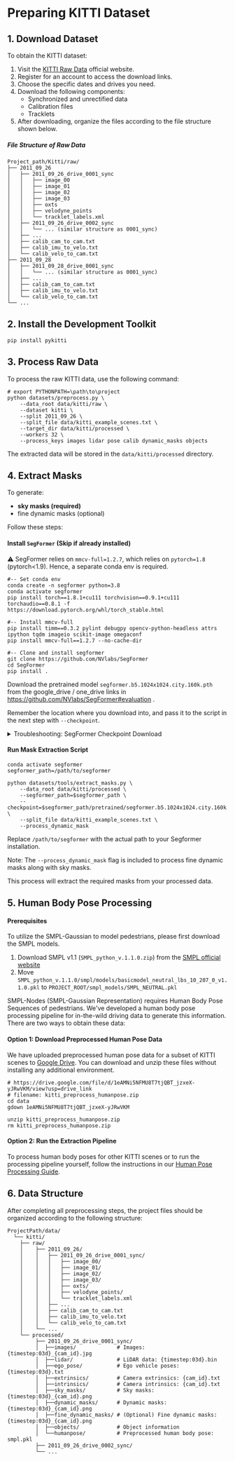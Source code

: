 # Preparing KITTI Dataset
## 1. Download Dataset

To obtain the KITTI dataset:

1. Visit the [KITTI Raw Data](https://www.cvlibs.net/datasets/kitti/raw_data.php) official website.
2. Register for an account to access the download links.
3. Choose the specific dates and drives you need.
4. Download the following components:
   - Synchronized and unrectified data
   - Calibration files
   - Tracklets
5. After downloading, organize the files according to the file structure shown below.

##### File Structure of Raw Data
```
Project_path/Kitti/raw/
├── 2011_09_26
│   ├── 2011_09_26_drive_0001_sync
│   │   ├── image_00
│   │   ├── image_01
│   │   ├── image_02
│   │   ├── image_03
│   │   ├── oxts
│   │   ├── velodyne_points
│   │   └── tracklet_labels.xml
│   ├── 2011_09_26_drive_0002_sync
│   │   └── ... (similar structure as 0001_sync)
│   ├── ...
│   ├── calib_cam_to_cam.txt
│   ├── calib_imu_to_velo.txt
│   └── calib_velo_to_cam.txt
├── 2011_09_28
│   ├── 2011_09_28_drive_0001_sync
│   │   └── ... (similar structure as 0001_sync)
│   ├── ...
│   ├── calib_cam_to_cam.txt
│   ├── calib_imu_to_velo.txt
│   └── calib_velo_to_cam.txt
└── ...
```

## 2. Install the Development Toolkit
``` shell
pip install pykitti
```

## 3. Process Raw Data

To process the raw KITTI data, use the following command:

``` shell
# export PYTHONPATH=\path\to\project
python datasets/preprocess.py \
    --data_root data/kitti/raw \
    --dataset kitti \
    --split 2011_09_26 \
    --split_file data/kitti_example_scenes.txt \
    --target_dir data/kitti/processed \
    --workers 32 \
    --process_keys images lidar pose calib dynamic_masks objects
```

The extracted data will be stored in the `data/kitti/processed` directory.

## 4. Extract Masks

To generate:

- **sky masks (required)** 
- fine dynamic masks (optional)

Follow these steps:

#### Install `SegFormer` (Skip if already installed)

:warning: SegFormer relies on `mmcv-full=1.2.7`, which relies on `pytorch=1.8` (pytorch<1.9). Hence, a separate conda env is required.

```shell
#-- Set conda env
conda create -n segformer python=3.8
conda activate segformer
pip install torch==1.8.1+cu111 torchvision==0.9.1+cu111 torchaudio==0.8.1 -f https://download.pytorch.org/whl/torch_stable.html

#-- Install mmcv-full
pip install timm==0.3.2 pylint debugpy opencv-python-headless attrs ipython tqdm imageio scikit-image omegaconf
pip install mmcv-full==1.2.7 --no-cache-dir

#-- Clone and install segformer
git clone https://github.com/NVlabs/SegFormer
cd SegFormer
pip install .
```

Download the pretrained model `segformer.b5.1024x1024.city.160k.pth` from the google_drive / one_drive links in https://github.com/NVlabs/SegFormer#evaluation .

Remember the location where you download into, and pass it to the script in the next step with `--checkpoint`.

<details>
<summary>Troubleshooting: SegFormer Checkpoint Download</summary>

If you encounter problems downloading the original SegFormer checkpoint from the official links, you can alternatively download a backup copy using command: `gdown 1e7DECAH0TRtPZM6hTqRGoboq1XPqSmuj`
</details>

#### Run Mask Extraction Script

```shell
conda activate segformer
segformer_path=/path/to/segformer

python datasets/tools/extract_masks.py \
    --data_root data/kitti/processed \
    --segformer_path=$segformer_path \
    --checkpoint=$segformer_path/pretrained/segformer.b5.1024x1024.city.160k.pth \
    --split_file data/kitti_example_scenes.txt \
    --process_dynamic_mask
```

Replace `/path/to/segformer` with the actual path to your Segformer installation.

Note: The `--process_dynamic_mask` flag is included to process fine dynamic masks along with sky masks.

This process will extract the required masks from your processed data.

## 5. Human Body Pose Processing

#### Prerequisites
To utilize the SMPL-Gaussian to model pedestrians, please first download the SMPL models.

1. Download SMPL v1.1 (`SMPL_python_v.1.1.0.zip`) from the [SMPL official website](https://smpl.is.tue.mpg.de/download.php)
2. Move `SMPL_python_v.1.1.0/smpl/models/basicmodel_neutral_lbs_10_207_0_v1.1.0.pkl` to `PROJECT_ROOT/smpl_models/SMPL_NEUTRAL.pkl`

SMPL-Nodes (SMPL-Gaussian Representation) requires Human Body Pose Sequences of pedestrians. We've developed a human body pose processing pipeline for in-the-wild driving data to generate this information. There are two ways to obtain these data:

#### Option 1: Download Preprocessed Human Pose Data

We have uploaded preprocessed human pose data for a subset of KITTI scenes to [Google Drive](https://drive.google.com/drive/folders/187w1rwEZ5i9tb4y-dOJVTnIZAtKPR7_j). You can download and unzip these files without installing any additional environment.

```shell
# https://drive.google.com/file/d/1eAMNi5NFMU8T7tjQBT_jzxeX-yJRwVKM/view?usp=drive_link
# filename: kitti_preprocess_humanpose.zip
cd data
gdown 1eAMNi5NFMU8T7tjQBT_jzxeX-yJRwVKM

unzip kitti_preprocess_humanpose.zip
rm kitti_preprocess_humanpose.zip
```

#### Option 2: Run the Extraction Pipeline

To process human body poses for other KITTI scenes or to run the processing pipeline yourself, follow the instructions in our [Human Pose Processing Guide](./HumanPose.md).

## 6. Data Structure

After completing all preprocessing steps, the project files should be organized according to the following structure:

```shell
ProjectPath/data/
  └── kitti/
    ├── raw/
    │    ├── 2011_09_26/
    │    │   ├── 2011_09_26_drive_0001_sync/
    │    │   │   ├── image_00/
    │    │   │   ├── image_01/
    │    │   │   ├── image_02/
    │    │   │   ├── image_03/
    │    │   │   ├── oxts/
    │    │   │   ├── velodyne_points/
    │    │   │   └── tracklet_labels.xml
    │    │   ├── ...
    │    │   ├── calib_cam_to_cam.txt
    │    │   ├── calib_imu_to_velo.txt
    │    │   └── calib_velo_to_cam.txt
    │    └── ...
    └── processed/
         ├── 2011_09_26_drive_0001_sync/
         │  ├──images/             # Images: {timestep:03d}_{cam_id}.jpg
         │  ├──lidar/              # LiDAR data: {timestep:03d}.bin
         │  ├──ego_pose/           # Ego vehicle poses: {timestep:03d}.txt
         │  ├──extrinsics/         # Camera extrinsics: {cam_id}.txt
         │  ├──intrinsics/         # Camera intrinsics: {cam_id}.txt
         │  ├──sky_masks/          # Sky masks: {timestep:03d}_{cam_id}.png
         │  ├──dynamic_masks/      # Dynamic masks: {timestep:03d}_{cam_id}.png
         │  ├──fine_dynamic_masks/ # (Optional) Fine dynamic masks: {timestep:03d}_{cam_id}.png
         │  ├──objects/            # Object information
         │  └──humanpose/          # Preprocessed human body pose: smpl.pkl
         ├── 2011_09_26_drive_0002_sync/
         └── ...
```
